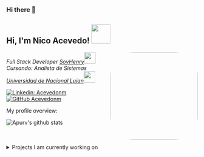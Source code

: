 ### Hi there 👋

<h2> Hi, I'm Nico Acevedo! <img src="https://media.giphy.com/media/mGcNjsfWAjY5AEZNw6/giphy.gif" width="50"></h2>
<img align='right' style='border-radius:60px'src="https://acevedonm.github.io/portafolio/static/media/Profile_avatar2.5665da7e.jpeg" width="230">
<p><em>Full Stack Developer <a href="https://www.soyhenry.com/">SoyHenry</a><img src="https://media.giphy.com/media/WUlplcMpOCEmTGBtBW/giphy.gif" width="30"></br>Cursando: Analista de Sistemas <a href="https://www.unlu.edu.ar">Universidad de Nacional Lujan</a><img src="https://media.giphy.com/media/fYSnHlufseco8Fh93Z/giphy.gif" width="30"> 
</em></p>

[![Linkedin: Acevedonm](https://img.shields.io/badge/-acevedonm-blue?style=flat-square&logo=Linkedin&logoColor=white&link=https://www.linkedin.com/in/acevedonm/)](https://www.linkedin.com/in/acevedonm/)
[![GitHub Acevedonm](https://img.shields.io/github/followers/acevedonm?label=follow&style=social)](https://github.com/Acevedonm)



<div><p>My profile overview: </p></div>

![Apurv's github stats](https://github-readme-stats.vercel.app/api?username=acevedonm&show_icons=true)
<br />
<br />
<br />
<details>
<summary>
  Projects I am currently working on
</summary>

<br />

<!--
**acevedonm/acevedonm** is a ✨ _special_ ✨ repository because its `README.md` (this file) appears on your GitHub profile.

Here are some ideas to get you started:

- 🔭 I’m currently working on ...
- 🌱 I’m currently learning ...
- 👯 I’m looking to collaborate on ...
- 🤔 I’m looking for help with ...
- 💬 Ask me about ...
- 📫 How to reach me: ...
- 😄 Pronouns: ...
- ⚡ Fun fact: ...
-->
